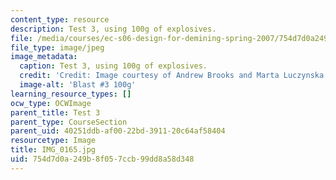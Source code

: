 ```yaml
---
content_type: resource
description: Test 3, using 100g of explosives.
file: /media/courses/ec-s06-design-for-demining-spring-2007/754d7d0a249b8f057ccb99dd8a58d348_IMG_0165.jpg
file_type: image/jpeg
image_metadata:
  caption: Test 3, using 100g of explosives.
  credit: 'Credit: Image courtesy of Andrew Brooks and Marta Luczynska.'
  image-alt: 'Blast #3 100g'
learning_resource_types: []
ocw_type: OCWImage
parent_title: Test 3
parent_type: CourseSection
parent_uid: 40251ddb-af00-22bd-3911-20c64af58404
resourcetype: Image
title: IMG_0165.jpg
uid: 754d7d0a-249b-8f05-7ccb-99dd8a58d348
---
```


